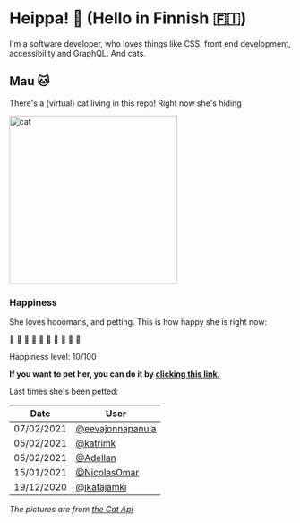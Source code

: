 # Heippa! :wave: (Hello in Finnish :finland:)

I'm a software developer, who loves things like CSS, front end development, accessibility and GraphQL. And cats.

<!-- Cat Widget Start -->
## Mau :cat:

There's a (virtual) cat living in this repo! Right now she's hiding

<img src=https://cdn2.thecatapi.com/images/3ur.jpg alt="cat" width=300 />
  
### Happiness
  She loves hooomans, and petting. This is how happy she is right now: 
  
  :sparkling_heart: :black_heart: :black_heart: :black_heart: :black_heart: :black_heart: :black_heart: :black_heart: :black_heart: :black_heart: 
  
  Happiness level: 10/100
   
  **If you want to pet her, you can do it by [clicking this link.](https://github.com/eevajonnapanula/eevajonnapanula/issues/new?title=pet-cat&body=Just+submit+the+issue+-+that%27s+all+you+have+to+do+%3Acat%3A)**
  
  Last times she's been petted: 

Date | User
------- | ---------
 07/02/2021 | [@eevajonnapanula](https://github.com/eevajonnapanula)
05/02/2021 | [@katrimk](https://github.com/katrimk)
05/02/2021 | [@Adellan](https://github.com/Adellan)
15/01/2021 | [@NicolasOmar](https://github.com/NicolasOmar)
19/12/2020 | [@jkatajamki](https://github.com/jkatajamki)
  

*The pictures are from [the Cat Api](https://thecatapi.com/)*
<!-- Cat Widget End -->
